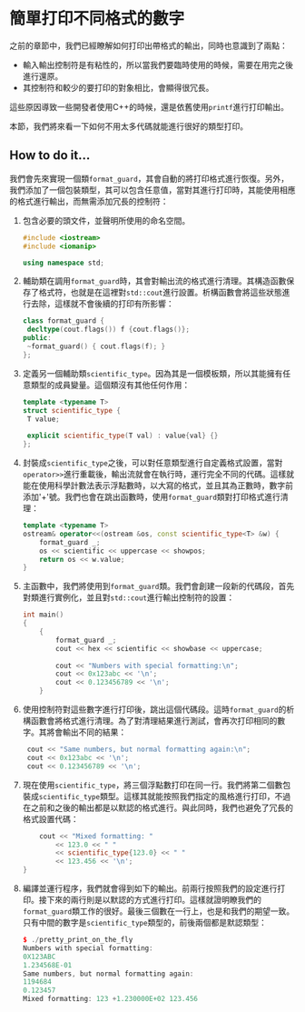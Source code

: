 # 簡單打印不同格式的數字

之前的章節中，我們已經瞭解如何打印出帶格式的輸出，同時也意識到了兩點：

- 輸入輸出控制符是有粘性的，所以當我們要臨時使用的時候，需要在用完之後進行還原。
- 其控制符和較少的要打印的對象相比，會顯得很冗長。

這些原因導致一些開發者使用C++的時候，還是依舊使用`printf`進行打印輸出。

本節，我們將來看一下如何不用太多代碼就能進行很好的類型打印。

## How to do it...

我們會先來實現一個類`format_guard`，其會自動的將打印格式進行恢復。另外，我們添加了一個包裝類型，其可以包含任意值，當對其進行打印時，其能使用相應的格式進行輸出，而無需添加冗長的控制符：

1. 包含必要的頭文件，並聲明所使用的命名空間。

   ```c++
   #include <iostream>
   #include <iomanip>
   
   using namespace std; 
   ```

2. 輔助類在調用`format_guard`時，其會對輸出流的格式進行清理。其構造函數保存了格式符，也就是在這裡對`std::cout`進行設置。析構函數會將這些狀態進行去除，這樣就不會後續的打印有所影響：

   ```c++
   class format_guard {
   	decltype(cout.flags()) f {cout.flags()};
   public:
   	~format_guard() { cout.flags(f); }
   };
   ```

3. 定義另一個輔助類`scientific_type`。因為其是一個模板類，所以其能擁有任意類型的成員變量。這個類沒有其他任何作用：

   ```c++
   template <typename T>
   struct scientific_type {
   	T value;
       
   	explicit scientific_type(T val) : value{val} {}
   };
   ```

4. 封裝成`scientific_type`之後，可以對任意類型進行自定義格式設置，當對`operator>>`進行重載後，輸出流就會在執行時，運行完全不同的代碼。這樣就能在使用科學計數法表示浮點數時，以大寫的格式，並且其為正數時，數字前添加'+'號。我們也會在跳出函數時，使用`format_guard`類對打印格式進行清理：

   ```c++
   template <typename T>
   ostream& operator<<(ostream &os, const scientific_type<T> &w) {
       format_guard _;
       os << scientific << uppercase << showpos;
       return os << w.value;
   }
   ```

5. 主函數中，我們將使用到`format_guard`類。我們會創建一段新的代碼段，首先對類進行實例化，並且對`std::cout`進行輸出控制符的設置：

   ```c++
   int main()
   {
       {
           format_guard _;
           cout << hex << scientific << showbase << uppercase;
           
           cout << "Numbers with special formatting:\n";
           cout << 0x123abc << '\n';
           cout << 0.123456789 << '\n';
       }
   ```

6. 使用控制符對這些數字進行打印後，跳出這個代碼段。這時`format_guard`的析構函數會將格式進行清理。為了對清理結果進行測試，會再次打印相同的數字。其將會輸出不同的結果：

   ```c++
   	cout << "Same numbers, but normal formatting again:\n";
   	cout << 0x123abc << '\n';
   	cout << 0.123456789 << '\n';
   ```

7. 現在使用`scientific_type`，將三個浮點數打印在同一行。我們將第二個數包裝成`scientific_type`類型。這樣其就能按照我們指定的風格進行打印，不過在之前和之後的輸出都是以默認的格式進行。與此同時，我們也避免了冗長的格式設置代碼：

   ```c++
       cout << "Mixed formatting: "
           << 123.0 << " "
           << scientific_type{123.0} << " "
           << 123.456 << '\n';
   }
   ```

8. 編譯並運行程序，我們就會得到如下的輸出。前兩行按照我們的設定進行打印。接下來的兩行則是以默認的方式進行打印。這樣就證明瞭我們的`format_guard`類工作的很好。最後三個數在一行上，也是和我們的期望一致。只有中間的數字是`scientific_type`類型的，前後兩個都是默認類型：

   ```c++
   $ ./pretty_print_on_the_fly
   Numbers with special formatting:
   0X123ABC
   1.234568E-01
   Same numbers, but normal formatting again:
   1194684
   0.123457
   Mixed formatting: 123 +1.230000E+02 123.456
   ```

   